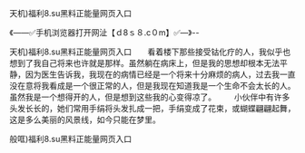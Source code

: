 天机)福利8.su黑料正能量网页入口

《——✅手机浏览器打开网沚【ｄ8ｓ８.c０m】✅—》--

天机)福利8.su黑料正能量网页入口　　看着楼下那些接受钴化疗的人，我似乎也想到了我自己将来也许就是那样。虽然躺在病床上，但是我的思想却根本无法平静，因为医生告诉我，我现在的病情已经是一个将来十分麻烦的病人，过去我一直没在意将我看成是一个很正常的人，但是我现在知道我是一个生命不会太长的人。虽然我是一个想得开的人，但是想到这些我的心变得凉了。
　　小伙伴中有许多头发长长的，她们常用手绢将头发扎成一把，手绢变成了花束，或蝴蝶翩翩起舞，这是多么美丽的风景线，如今只能在梦里。





般哐)福利8.su黑料正能量网页入口
